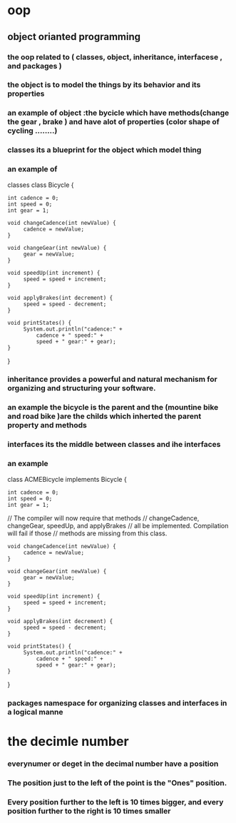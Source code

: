 # oop 
## object orianted programming
### the oop related to ( classes, object, inheritance, interfacese , and packages )


### the object is to model the things by its behavior and its properties
### an example of object :the bycicle which have methods(change the gear , brake ) and have alot of properties (color shape of cycling ........)

### classes its a blueprint for the object which model thing 
### an example of 
classes class Bicycle {

    int cadence = 0;
    int speed = 0;
    int gear = 1;

    void changeCadence(int newValue) {
         cadence = newValue;
    }

    void changeGear(int newValue) {
         gear = newValue;
    }

    void speedUp(int increment) {
         speed = speed + increment;   
    }

    void applyBrakes(int decrement) {
         speed = speed - decrement;
    }

    void printStates() {
         System.out.println("cadence:" +
             cadence + " speed:" + 
             speed + " gear:" + gear);
    }
}

### inheritance provides a powerful and natural mechanism for organizing and structuring your software.
### an example the bicycle is the parent and the (mountine bike and road bike )are the childs which inherted the parent property and methods

### interfaces its the middle between classes and ihe interfaces
### an example 
class ACMEBicycle implements Bicycle {

    int cadence = 0;
    int speed = 0;
    int gear = 1;

   // The compiler will now require that methods
   // changeCadence, changeGear, speedUp, and applyBrakes
   // all be implemented. Compilation will fail if those
   // methods are missing from this class.

    void changeCadence(int newValue) {
         cadence = newValue;
    }

    void changeGear(int newValue) {
         gear = newValue;
    }

    void speedUp(int increment) {
         speed = speed + increment;   
    }

    void applyBrakes(int decrement) {
         speed = speed - decrement;
    }

    void printStates() {
         System.out.println("cadence:" +
             cadence + " speed:" + 
             speed + " gear:" + gear);
    }
}

### packages  namespace for organizing classes and interfaces in a logical manne

# the decimle number 
### everynumer or deget in the decimal number have a position 
### The position just to the left of the point is the "Ones" position. 
### Every position further to the left is 10 times bigger, and every position further to the right is 10 times smaller